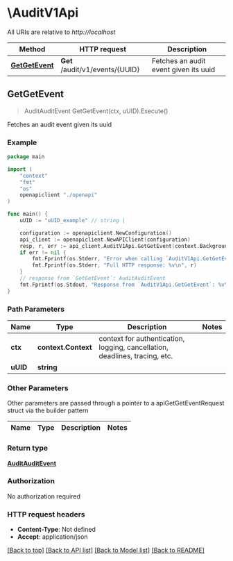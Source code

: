 # \AuditV1Api

All URIs are relative to *http://localhost*

Method | HTTP request | Description
------------- | ------------- | -------------
[**GetGetEvent**](AuditV1Api.md#GetGetEvent) | **Get** /audit/v1/events/{UUID} | Fetches an audit event given its uuid



## GetGetEvent

> AuditAuditEvent GetGetEvent(ctx, uUID).Execute()

Fetches an audit event given its uuid

### Example

```go
package main

import (
    "context"
    "fmt"
    "os"
    openapiclient "./openapi"
)

func main() {
    uUID := "uUID_example" // string | 

    configuration := openapiclient.NewConfiguration()
    api_client := openapiclient.NewAPIClient(configuration)
    resp, r, err := api_client.AuditV1Api.GetGetEvent(context.Background(), uUID).Execute()
    if err != nil {
        fmt.Fprintf(os.Stderr, "Error when calling `AuditV1Api.GetGetEvent``: %v\n", err)
        fmt.Fprintf(os.Stderr, "Full HTTP response: %v\n", r)
    }
    // response from `GetGetEvent`: AuditAuditEvent
    fmt.Fprintf(os.Stdout, "Response from `AuditV1Api.GetGetEvent`: %v\n", resp)
}
```

### Path Parameters


Name | Type | Description  | Notes
------------- | ------------- | ------------- | -------------
**ctx** | **context.Context** | context for authentication, logging, cancellation, deadlines, tracing, etc.
**uUID** | **string** |  | 

### Other Parameters

Other parameters are passed through a pointer to a apiGetGetEventRequest struct via the builder pattern


Name | Type | Description  | Notes
------------- | ------------- | ------------- | -------------


### Return type

[**AuditAuditEvent**](auditAuditEvent.md)

### Authorization

No authorization required

### HTTP request headers

- **Content-Type**: Not defined
- **Accept**: application/json

[[Back to top]](#) [[Back to API list]](../README.md#documentation-for-api-endpoints)
[[Back to Model list]](../README.md#documentation-for-models)
[[Back to README]](../README.md)

